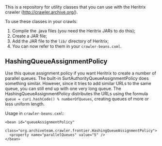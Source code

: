 This is a repository for utility classes that you can use with the Heritrix crawler (http://crawler.archive.org/).

To use these classes in your crawls:

1. Compile the .java files (you need the Heritrix JARs to do this);
2. Create a JAR file;
3. Add the JAR file to the `lib/` directory of Heritrix;
4. You can now refer to them in your `crawler-beans.cxml`.

## HashingQueueAssignmentPolicy

Use this queue assignment policy if you want Heritrix to create a number of parallel queues. The built-in SurtAuthorityQueueAssignmentPolicy does something similar. However, since it tries to add similar URLs to the same queue, you can still end up with one very long queue. The HashingQueueAssignmentPolicy distributes the URLs using the formula `queue = curi.hashCode() % numberOfQueues`, creating queues of more or less uniform length.

Usage in `crawler-beans.cxml`:

    <bean id="queueAssignmentPolicy" 
      class="org.archiveteam.crawler.frontier.HashingQueueAssignmentPolicy">
      <property name="parallelQueues" value="5" />
    </bean>

